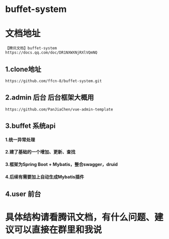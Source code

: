 # buffet-system
# 文档地址
```
【腾讯文档】buffet-system
https://docs.qq.com/doc/DR1NXWXNjRXlVQmNQ
```
## 1.clone地址
```
https://github.com/ffcn-8/buffet-system.git
```
## 2.admin 后台 后台框架大概用
```
https://github.com/PanJiaChen/vue-admin-template
```
## 3.buffet 系统api
#### 1.统一异常处理
#### 2.建了基础的一个增加、更新、查找
#### 3.框架为Spring Boot + Mybatis，整合swagger，druid
#### 4.后续有需要加上自动生成Mybatis插件
## 4.user 前台
# 具体结构请看腾讯文档，有什么问题、建议可以直接在群里和我说
